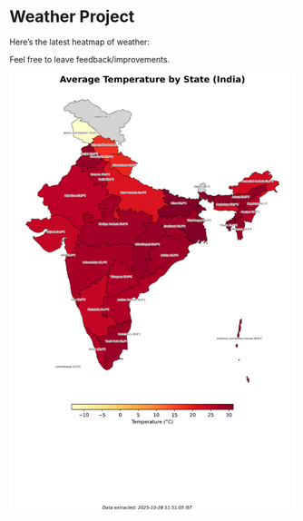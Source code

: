 # Weather Project

Here’s the latest heatmap of weather:

Feel free to leave feedback/improvements.

![India Heatmap](docs/assets/india_heatmap.png?v=0060D3)
